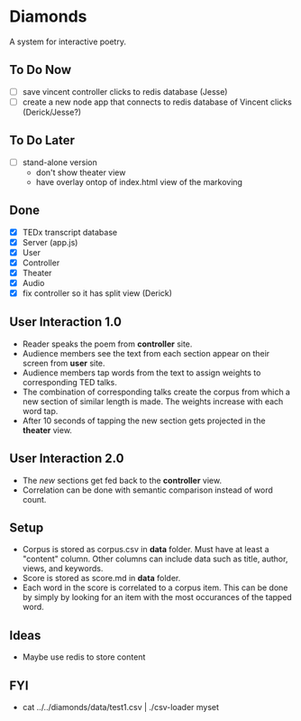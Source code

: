 # Diamonds
A system for interactive poetry.

## To Do Now
- [ ] save vincent controller clicks to redis database (Jesse)
- [ ] create a new node app that connects to redis database of Vincent clicks (Derick/Jesse?)

## To Do Later
- [ ] stand-alone version
  - don't show theater view
  - have overlay ontop of index.html view of the markoving

## Done
- [x] TEDx transcript database
- [x] Server (app.js)
- [x] User
- [x] Controller
- [x] Theater
- [x] Audio
- [x] fix controller so it has split view (Derick)

## User Interaction 1.0
- Reader speaks the poem from **controller** site.
- Audience members see the text from each section appear on their screen from **user** site.
- Audience members tap words from the text to assign weights to corresponding TED talks.
- The combination of corresponding talks create the corpus from which a new section of similar length is made. The weights increase with each word tap.
- After 10 seconds of tapping the new section gets projected in the **theater** view. 

## User Interaction 2.0
- The *new* sections get fed back to the **controller** view. 
- Correlation can be done with semantic comparison instead of word count.

## Setup
- Corpus is stored as corpus.csv in **data** folder. Must have at least a "content" column. Other columns can include data such as title, author, views, and keywords. 
- Score is stored as score.md in **data** folder.
- Each word in the score is correlated to a corpus item. This can be done by simply by looking for an item with the most occurances of the tapped word.

## Ideas
- Maybe use redis to store content

## FYI
- cat ../../diamonds/data/test1.csv | ./csv-loader myset
